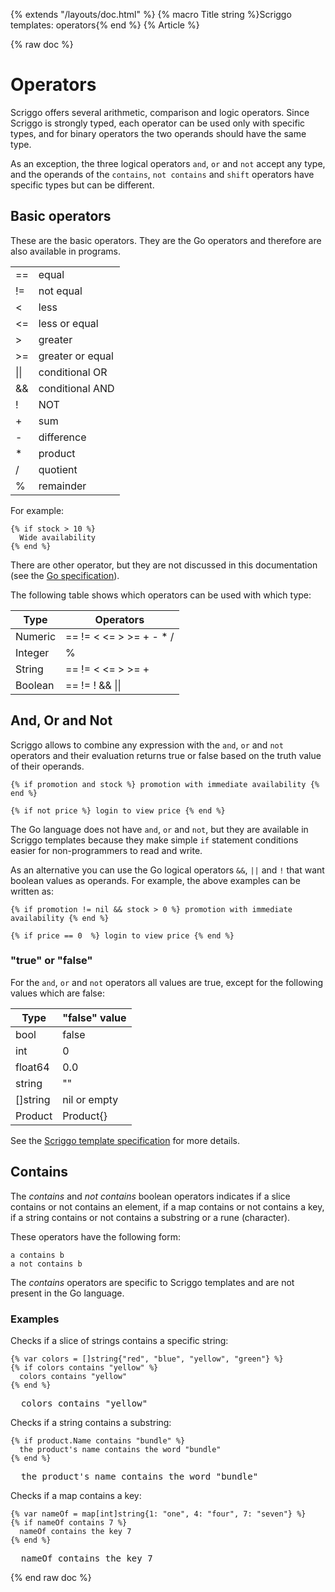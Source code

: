 {% extends "/layouts/doc.html" %}
{% macro Title string %}Scriggo templates: operators{% end %}
{% Article %}

{% raw doc %}

# Operators

Scriggo offers several arithmetic, comparison and logic operators. Since Scriggo is strongly typed, each operator can
be used only with specific types, and for binary operators the two operands should have the same type.

As an exception, the three logical operators `and`, `or` and `not` accept any type, and the operands of the `contains`,
`not contains` and `shift` operators have specific types but can be different.

## Basic operators

These are the basic operators. They are the Go operators and therefore are also available in programs.

<div class="operators">

|     |                     |
|-----|---------------------|
| ==  | equal               |
| !=  | not equal           |
| <   | less                |
| <=  | less or equal       |
| >   | greater             |
| >=  | greater or equal    |
| \|\|| conditional OR      |
| &&  | conditional AND     |
| !   | NOT                 |
| +   | sum                 |
| -   | difference          |
| *   | product             |
| /   | quotient            |
| %   | remainder           |

</div>

For example:

```scriggo
{% if stock > 10 %}
  Wide availability
{% end %}
```

There are other operator, but they are not discussed in this documentation (see the
[Go specification](https://go.dev/ref/spec#Operators)). 

The following table shows which operators can be used with which type:

<div class="data-type-operators">

|  Type       |  Operators                       |
|-------------|----------------------------------|
| Numeric     | ==  !=  <  <=  >  >=  +  -  *  / |
| Integer     | %                                |
| String      | ==  !=  <  <=  >  >=  +          |
| Boolean     | ==  !=  !  && \|\|             |

</div>

## And, Or and Not

Scriggo allows to combine any expression with the `and`, `or` and `not` operators and their evaluation returns true or
false based on the truth value of their operands.

```scriggo
{% if promotion and stock %} promotion with immediate availability {% end %}

{% if not price %} login to view price {% end %}
```

The Go language does not have `and`, `or` and `not`, but they are available in Scriggo templates because they make
simple `if` statement conditions easier for non-programmers to read and write.

As an alternative you can use the Go logical operators `&&`, `||` and `!` that want boolean values as operands. For
example, the above examples can be written as:

```scriggo
{% if promotion != nil && stock > 0 %} promotion with immediate availability {% end %}

{% if price == 0  %} login to view price {% end %}
```

### "true" or "false"

For the `and`, `or` and `not` operators all values are true, except for the following values which are false:

<div class="data-type-false">

|  Type       |  "false" value  |
|-------------|-----------------|
| bool        | false           |
| int         | 0               |
| float64     | 0.0             |
| string      | ""              |
| []string    | nil or empty    |
| Product     | Product{}       |

</div>

See the [Scriggo template specification](/templates/specification#truthful-values) for more details.

## Contains

The _contains_ and _not contains_ boolean operators indicates if a slice contains or not contains an element, if a map
contains or not contains a key, if a string contains or not contains a substring or a rune (character).

These operators have the following form:

```scriggo
a contains b
a not contains b
```

The _contains_ operators are specific to Scriggo templates and are not present in the Go language.

### Examples

Checks if a slice of strings contains a specific string:

```scriggo
{% var colors = []string{"red", "blue", "yellow", "green"} %}
{% if colors contains "yellow" %}
  colors contains "yellow"
{% end %}
```
<pre class="result">  colors contains "yellow"</pre>

Checks if a string contains a substring:

```scriggo
{% if product.Name contains "bundle" %}
  the product's name contains the word "bundle"
{% end %}
```
<pre class="result">  the product's name contains the word "bundle"</pre>

Checks if a map contains a key:

```scriggo
{% var nameOf = map[int]string{1: "one", 4: "four", 7: "seven"} %}
{% if nameOf contains 7 %}
  nameOf contains the key 7
{% end %}
```
<pre class="result">  nameOf contains the key 7</pre>

{% end raw doc %}
